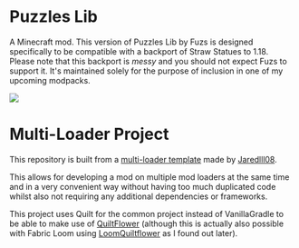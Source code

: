 # Puzzles Lib

A Minecraft mod. This version of Puzzles Lib by Fuzs is designed specifically to be compatible with a backport of Straw Statues to 1.18. Please note that this backport is *messy* and you should not expect Fuzs to support it. It's maintained solely for the purpose of inclusion in one of my upcoming modpacks.

![](https://i.imgur.com/4htIK3r.png)

# Multi-Loader Project

This repository is built from a [multi-loader template](https://github.com/jaredlll08/MultiLoader-Template) made by [Jaredlll08](https://github.com/jaredlll08).

This allows for developing a mod on multiple mod loaders at the same time and in a very convenient way without having too much duplicated code whilst also not requiring any additional dependencies or frameworks.

This project uses Quilt for the common project instead of VanillaGradle to be able to make use of [QuiltFlower](https://github.com/QuiltMC/quiltflower) (although this is actually also possible with Fabric Loom using [LoomQuiltflower](https://github.com/Juuxel/LoomQuiltflower) as I found out later). 
